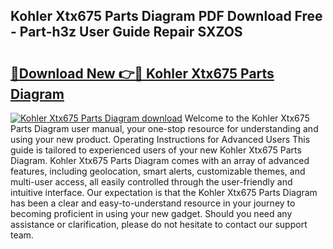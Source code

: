## Kohler Xtx675 Parts Diagram PDF Download Free - Part-h3z User Guide Repair SXZOS

# <h2><a href="http://dfnu4h.blite.top/?on=Kohler+Xtx675+Parts+Diagram">🔗Download New 👉🔴 Kohler Xtx675 Parts Diagram</a></h2>

[![Kohler Xtx675 Parts Diagram download](https://i.imgur.com/lujVjoI.png)](http://dfnu4h.blite.top/?on=Kohler+Xtx675+Parts+Diagram)
Welcome to the Kohler Xtx675 Parts Diagram user manual, your one-stop resource for understanding and using your new product. Operating Instructions for Advanced Users This guide is tailored to experienced users of your new Kohler Xtx675 Parts Diagram. Kohler Xtx675 Parts Diagram comes with an array of advanced features, including geolocation, smart alerts, customizable themes, and multi-user access, all easily controlled through the user-friendly and intuitive interface. Our expectation is that the Kohler Xtx675 Parts Diagram has been a clear and easy-to-understand resource in your journey to becoming proficient in using your new gadget. Should you need any assistance or clarification, please do not hesitate to contact our support team.
